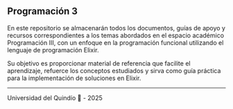 ## Programación 3

En este repositorio se almacenarán todos los documentos, guías de apoyo y recursos correspondientes a los temas abordados en el espacio académico Programación III, con un enfoque en la programación funcional utilizando el lenguaje de programación Elixir.

Su objetivo es proporcionar material de referencia que facilite el aprendizaje, refuerce los conceptos estudiados y sirva como guía práctica para la implementación de soluciones en Elixir.

---
Universidad del Quindío 💚 - 2025 
